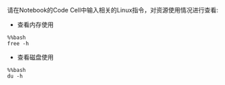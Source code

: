 请在Notebook的Code Cell中输入相关的Linux指令，对资源使用情况进行查看:
* 查看内存使用
```
%%bash
free -h 
```
* 查看磁盘使用
```
%%bash
du -h
```